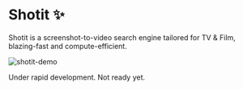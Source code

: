 # Shotit :sparkles:

Shotit is a screenshot-to-video search engine
tailored for TV & Film, blazing-fast and
compute-efficient.

![shotit-demo](https://github.com/shotit/.github/assets/27696701/fe05b714-3631-487e-8a40-62784b5d406e)

Under rapid development. Not ready yet.
